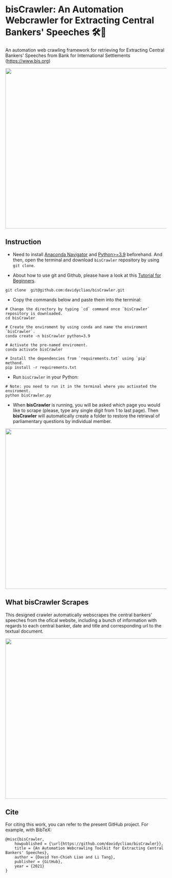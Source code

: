 # bisCrawler: An Automation Webcrawler for Extracting Central Bankers' Speeches 🛠️🧰

An automation web crawling framework for retrieving for Extracting Central Bankers' Speeches from Bank for International Settlements (https://www.bis.org)

<p align="center">
  <img width="700" height="500" src="https://raw.githack.com/davidycliao/bisCrawler/main/images/bank2.png" >
</p>



## Instruction

- Need to install [Anaconda Navigator](https://www.anaconda.com/products/individual-b) and [Python>=3.9](https://www.python.org/downloads/release/python-3810/) beforehand. And then, open the terminal and download `bisCrawler` repository by using `git clone`.

- About how to use git and Github, please have a look at this [Tutorial for Beginners](https://www.youtube.com/watch?v=RvnM6EEwp1I). 

```
git clone  git@github.com:davidycliao/bisCrawler.git
```

- Copy the commands  below and paste them into the terminal:
```
# Change the directory by typing `cd` command once `bisCrawler` repository is downloaded.
cd bisCrawler

# Create the enviroment by using conda and name the enviroment `bisCrawler`.
conda create -n bisCrawler python=3.9

# Activate the pre-named enviroment. 
conda activate bisCrawler 

# Install the dependencies from `requirements.txt` using `pip` methond.
pip install -r requirements.txt   
```

- Run `bisCrawler` in your Python:
```
# Note: you need to run it in the terminal where you activated the enviroment.
python bisCrawler.py
```


- When **bisCrawler** is running, you will be asked which page you would like to scrape (please, type any single digit from 1 to last page). Then **bisCrawler** will automatically create a folder to restore the retrieval of parliamentary questions by individual member.  

<p align="center">
  <img width="700" height="500" src="https://raw.githack.com/davidycliao/bisCrawler/main/images/speech.png" >
</p>




## What **bisCrawler** Scrapes
This designed crawler automatically webscrapes  the central bankers' speeches from the ofical website, including a bunch of information with regards to each central banker, date and title and corresponding url to the textual document. 
<p align="center">
  <img width="700" height="500" src="https://raw.githack.com/davidycliao/bisCrawler/main/images/speech_data_frame.png" >
</p>



## Cite

For citing this work, you can refer to the present GitHub project. For example, with BibTeX:
```
@misc{bisCrawler,
    howpublished = {\url{https://github.com/davidycliao/bisCrawler}},
    title = {An Automation Webcrawling Toolkit for Extracting Central Bankers' Speeches},
    author = {David Yen-Chieh Liao and Li Tang},
    publisher = {GitHub},
    year = {2021}
}
```

